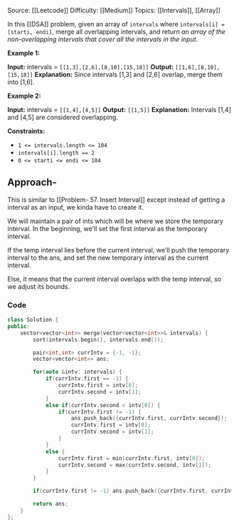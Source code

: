 Source: [[Leetcode]]
Difficulty: [[Medium]]
Topics: [[Intervals]], [[Array]]

In this [[DSA]] problem, given an array of `intervals` where `intervals[i] = [starti, endi]`, merge all overlapping intervals, and return _an array of the non-overlapping intervals that cover all the intervals in the input_.

**Example 1:**

**Input:** intervals = `[[1,3],[2,6],[8,10],[15,18]]`
**Output:** `[[1,6],[8,10],[15,18]]`
**Explanation:** Since intervals [1,3] and [2,6] overlap, merge them into [1,6].

**Example 2:**

**Input:** intervals = `[[1,4],[4,5]]`
**Output:** `[[1,5]]`
**Explanation:** Intervals [1,4] and [4,5] are considered overlapping.

**Constraints:**

- `1 <= intervals.length <= 104`
- `intervals[i].length == 2`
- `0 <= starti <= endi <= 104`

## Approach-
This is similar to [[Problem- 57. Insert Interval]] except instead of getting a interval as an input, we kinda have to create it.

We will maintain a pair of ints which will be where we store the temporary interval. In the beginning, we'll set the first interval as the temporary interval. 

If the temp interval lies before the current interval, we'll push the temporary interval to the ans, and set the new temporary interval as the current interval.

Else, it means that the current interval overlaps with the temp interval, so we adjust its bounds.

### Code 
```cpp
class Solution {
public:
    vector<vector<int>> merge(vector<vector<int>>& intervals) {
        sort(intervals.begin(), intervals.end());

        pair<int,int> currIntv = {-1, -1};
        vector<vector<int>> ans;

        for(auto &intv: intervals) {
            if(currIntv.first == -1) {
                currIntv.first = intv[0];
                currIntv.second = intv[1];
            }
            else if(currIntv.second < intv[0]) {
                if(currIntv.first != -1) {
                    ans.push_back({currIntv.first, currIntv.second});
                    currIntv.first = intv[0];
                    currIntv.second = intv[1];
                }
            }
            else {
                currIntv.first = min(currIntv.first, intv[0]);
                currIntv.second = max(currIntv.second, intv[1]);
            }
        }

        if(currIntv.first != -1) ans.push_back({currIntv.first, currIntv.second});

        return ans;
    }
};
```